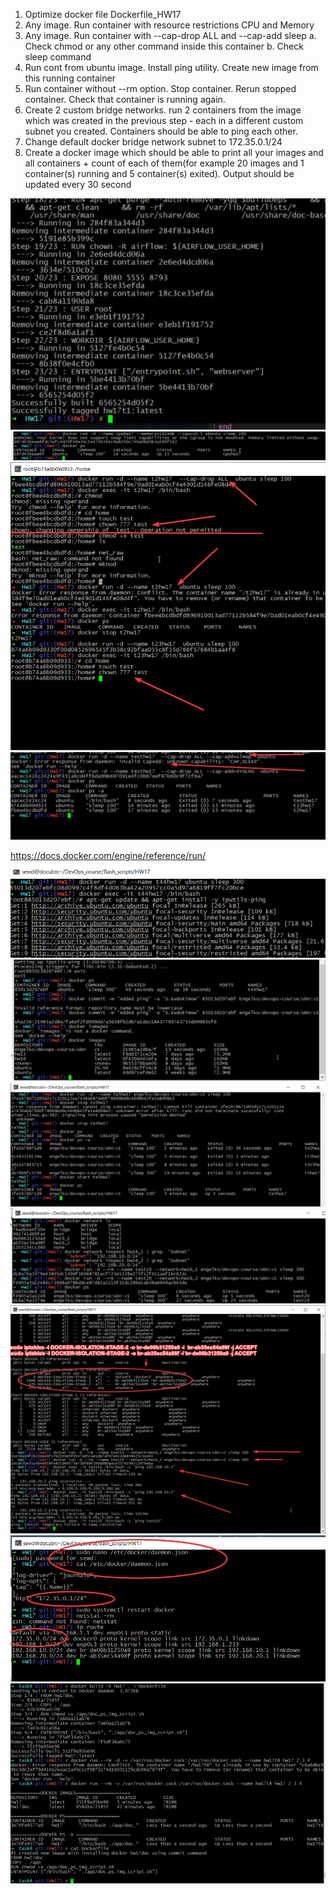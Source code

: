 1.	Optimize docker file Dockerfile_HW17
2.	Any image. Run container with resource restrictions CPU and Memory
3.	Any image. Run container with --cap-drop ALL and --cap-add sleep
  a.	Check chmod or any other command inside this container
  b.	Check sleep command
4.	Run cont from ubuntu image. Install ping utility. Create new image from this running container
5.	Run container without --rm option. Stop container. Rerun stopped container. Check that container is running again.
6.	Create 2 custom bridge networks. run 2 containers from the image which was created in the previous step - each in a different custom subnet you created. Containers should be able to ping each other.
7.	Change default docker bridge network subnet to 172.35.0.1/24
8.	Create a docker image which should be able to print all your images and all containers + count of each of them(for example 20 images and 1 container(s) running and 5 container(s) exited). Output should be updated every 30 second



![hw17t0](https://github.com/Engelko/DevOps_course/blob/main/Bash_scripts/HW17/hw17t0.png)
![hw17t1](https://github.com/Engelko/DevOps_course/blob/main/Bash_scripts/HW17/hw17t1.png)
![hw17t2a](https://github.com/Engelko/DevOps_course/blob/main/Bash_scripts/HW17/hw17t2a.png)
![hw17t2b](https://github.com/Engelko/DevOps_course/blob/main/Bash_scripts/HW17/hw17t2b.png)

https://docs.docker.com/engine/reference/run/

![hw17t4p1](https://github.com/Engelko/DevOps_course/blob/main/Bash_scripts/HW17/hw17t4p1.png)
![hw17t4p2](https://github.com/Engelko/DevOps_course/blob/main/Bash_scripts/HW17/hw17t4p2.png)
![hw17t5](https://github.com/Engelko/DevOps_course/blob/main/Bash_scripts/HW17/hw17t5.png)
![hw17t6p1](https://github.com/Engelko/DevOps_course/blob/main/Bash_scripts/HW17/hw17t6p1.png)
![hw17t6p2](https://github.com/Engelko/DevOps_course/blob/main/Bash_scripts/HW17/hw17t6p2.png)
![hw17t7](https://github.com/Engelko/DevOps_course/blob/main/Bash_scripts/HW17/hw17t7.png)
![hw17t8](https://github.com/Engelko/DevOps_course/blob/main/Bash_scripts/HW17/hw17t8.png)

